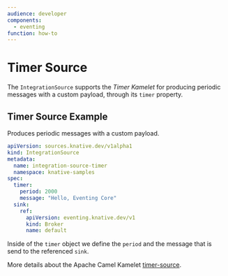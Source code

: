 ```yaml
---
audience: developer
components:
  - eventing
function: how-to
---
```


# Timer Source

The `IntegrationSource` supports the _Timer Kamelet_ for producing periodic messages with a custom payload, through its `timer` property.

## Timer Source Example

Produces periodic messages with a custom payload.

  ```yaml
  apiVersion: sources.knative.dev/v1alpha1
  kind: IntegrationSource
  metadata:
    name: integration-source-timer
    namespace: knative-samples
  spec:
    timer:
      period: 2000
      message: "Hello, Eventing Core"
    sink:
      ref:
        apiVersion: eventing.knative.dev/v1
        kind: Broker
        name: default
  ```

Inside of the `timer` object we define the `period` and the message that is send to the referenced `sink`.

More details about the Apache Camel Kamelet [timer-source](https://camel.apache.org/camel-kamelets/latest/timer-source.html).
